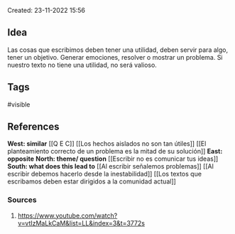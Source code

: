 Created: 23-11-2022 15:56

## <span class="pink"> **Idea** </span>
Las cosas que escribimos deben tener una utilidad, deben servir para algo, tener un objetivo. Generar emociones, resolver o mostrar un problema. Si nuestro texto no tiene una utilidad, no será valioso.

## <span class="orange"> **Tags**</span>
<span class="tag"> #visible</span> 

## <span class="green"> **References**</span>
<span class="blue"> **West: similar** </span>
[[Q E C]]
[[Los hechos aislados no son tan útiles]]
[[El planteamiento correcto de un problema es la mitad de su solución]]
<span class="blue"> **East: opposite** </span>
<span class="blue"> **North: theme/ question** </span>
[[Escribir no es comunicar tus ideas]]
<span class="blue"> **South: what does this lead to** </span>
[[Al escribir señalemos problemas]]
[[Al escribir debemos hacerlo desde la inestabilidad]]
[[Los textos que escribamos deben estar dirigidos a la comunidad actual]]

### <span class="purple"> **Sources**</span>
1. https://www.youtube.com/watch?v=vtIzMaLkCaM&list=LL&index=3&t=3772s